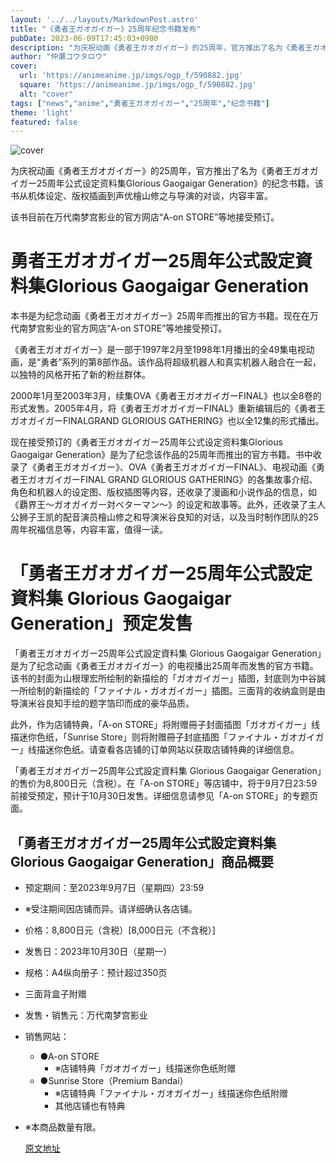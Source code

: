 ```yaml
---
layout: '../../layouts/MarkdownPost.astro'
title: "《勇者王ガオガイガー》25周年纪念书籍发布"
pubDate: 2023-06-09T17:45:03+0900
description: "为庆祝动画《勇者王ガオガイガー》的25周年，官方推出了名为《勇者王ガオガイガー25周年公式设定资料集Glorious Gaogaigar Generation》的纪念书籍。该书从机体设定、版权插画到声优檜山修之与导演的对谈，内容丰富。"
author: "仲瀬コウタロウ"
cover:
  url: 'https://animeanime.jp/imgs/ogp_f/590882.jpg'
  square: 'https://animeanime.jp/imgs/ogp_f/590882.jpg'
  alt: "cover"
tags: ["news","anime","勇者王ガオガイガー","25周年","纪念书籍"]
theme: 'light'
featured: false
---
```


![cover](https://animeanime.jp/imgs/ogp_f/590882.jpg)

为庆祝动画《勇者王ガオガイガー》的25周年，官方推出了名为《勇者王ガオガイガー25周年公式设定资料集Glorious Gaogaigar Generation》的纪念书籍。该书从机体设定、版权插画到声优檜山修之与导演的对谈，内容丰富。

该书目前在万代南梦宫影业的官方网店“A-on STORE”等地接受预订。

# 勇者王ガオガイガー25周年公式設定資料集Glorious Gaogaigar Generation

本书是为纪念动画《勇者王ガオガイガー》25周年而推出的官方书籍。现在在万代南梦宫影业的官方网店“A-on STORE”等地接受预订。

《勇者王ガオガイガー》是一部于1997年2月至1998年1月播出的全49集电视动画，是“勇者”系列的第8部作品。该作品将超级机器人和真实机器人融合在一起，以独特的风格开拓了新的粉丝群体。

2000年1月至2003年3月，续集OVA《勇者王ガオガイガーFINAL》也以全8卷的形式发售。2005年4月，将《勇者王ガオガイガーFINAL》重新编辑后的《勇者王ガオガイガーFINALGRAND GLORIOUS GATHERING》也以全12集的形式播出。

现在接受预订的《勇者王ガオガイガー25周年公式设定资料集Glorious Gaogaigar Generation》是为了纪念该作品的25周年而推出的官方书籍。书中收录了《勇者王ガオガイガー》、OVA《勇者王ガオガイガーFINAL》、电视动画《勇者王ガオガイガーFINAL GRAND GLORIOUS GATHERING》的各集故事介绍、角色和机器人的设定图、版权插图等内容，还收录了漫画和小说作品的信息，如《覇界王～ガオガイガー対ベターマン～》的设定和故事等。此外，还收录了主人公狮子王凯的配音演员檜山修之和导演米谷良知的对话，以及当时制作团队的25周年祝福信息等，内容丰富，值得一读。
# 「勇者王ガオガイガー25周年公式設定資料集 Glorious Gaogaigar Generation」预定发售

「勇者王ガオガイガー25周年公式設定資料集 Glorious Gaogaigar Generation」是为了纪念动画《勇者王ガオガイガー》的电视播出25周年而发售的官方书籍。该书的封面为山根理宏所绘制的新描绘的「ガオガイガー」插图，封底则为中谷誠一所绘制的新描绘的「ファイナル・ガオガイガー」插图。三面背的收纳盒则是由导演米谷良知手绘的题字箔印而成的豪华品质。

此外，作为店铺特典，「A-on STORE」将附赠冊子封面插图「ガオガイガー」线描迷你色纸，「Sunrise Store」则将附赠冊子封底插图「ファイナル・ガオガイガー」线描迷你色纸。请查看各店铺的订单网站以获取店铺特典的详细信息。

「勇者王ガオガイガー25周年公式設定資料集 Glorious Gaogaigar Generation」的售价为8,800日元（含税）。在「A-on STORE」等店铺中，将于9月7日23:59前接受预定，预计于10月30日发售。详细信息请参见「A-on STORE」的专题页面。

## 「勇者王ガオガイガー25周年公式設定資料集 Glorious Gaogaigar Generation」商品概要

- 预定期间：至2023年9月7日（星期四）23:59
- ※受注期间因店铺而异。请详细确认各店铺。
- 价格：8,800日元（含税）[8,000日元（不含税）]
- 发售日：2023年10月30日（星期一）
- 规格：A4纵向册子：预计超过350页
- 三面背盒子附赠
- 发售・销售元：万代南梦宫影业
- 销售网站：
  - ●A-on STORE
    - ※店铺特典「ガオガイガー」线描迷你色纸附赠
  - ●Sunrise Store（Premium Bandai）
    - ※店铺特典「ファイナル・ガオガイガー」线描迷你色纸附赠
    - 其他店铺也有特典
- ※本商品数量有限。

  [原文地址](https://animeanime.jp/article/2023/06/09/77835.html)